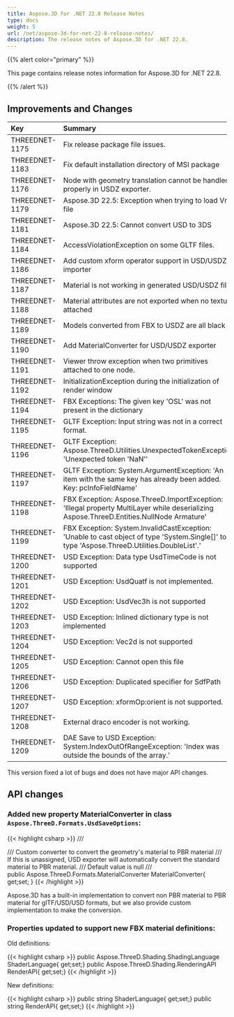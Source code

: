 ```yaml
---
title: Aspose.3D for .NET 22.8 Release Notes
type: docs
weight: 5
url: /net/aspose-3d-for-net-22-8-release-notes/
description: The release notes of Aspose.3D for .NET 22.8.
---
```


{{% alert color="primary" %}}

This page contains release notes information for Aspose.3D for .NET 22.8.

{{% /alert %}}
## **Improvements and Changes**

|**Key**|**Summary**|**Category**|
| :- | :- | :- |
| THREEDNET-1175 | Fix release package file issues. | Task |
| THREEDNET-1183 | Fix default installation directory of MSI package | Task |
| THREEDNET-1176 | Node with geometry translation cannot be handled properly in USDZ exporter. | Bug fixing |
| THREEDNET-1179 | Aspose.3D 22.5: Exception when trying to load Vrml file | Bug fixing |
| THREEDNET-1181 | Aspose.3D 22.5: Cannot convert USD to 3DS | Bug fixing |
| THREEDNET-1184 | AccessViolationException on some GLTF files. | Bug fixing |
| THREEDNET-1186 | Add custom xform operator support in USD/USDZ importer | Improvement |
| THREEDNET-1187 | Material is not working in generated USD/USDZ file. | Bug fixing |
| THREEDNET-1188 | Material attributes are not exported when no texture attached | Bug fixing |
| THREEDNET-1189 | Models converted from FBX to USDZ are all black | Bug fixing |
| THREEDNET-1190 | Add MaterialConverter for USD/USDZ exporter | Improvement |
| THREEDNET-1191 | Viewer throw exception when two primitives attached to one node. | Bug fixing |
| THREEDNET-1192 | InitializationException during the initialization of render window | Bug fixing |
| THREEDNET-1194 | FBX Exceptions: The given key 'OSL' was not present in the dictionary | Bug fixing |
| THREEDNET-1195 | GLTF Exception: Input string was not in a correct format. | Bug fixing |
| THREEDNET-1196 | GLTF Exception: Aspose.ThreeD.Utilities.UnexpectedTokenException: 'Unexpected token 'NaN'' | Bug fixing |
| THREEDNET-1197 | GLTF Exception: System.ArgumentException: 'An item with the same key has already been added. Key: pcInfoFieldName' | Bug fixing |
| THREEDNET-1198 | FBX Exception: Aspose.ThreeD.ImportException: 'Illegal property MultiLayer while deserializing Aspose.ThreeD.Entities.NullNode Armature' | Bug fixing |
| THREEDNET-1199 | FBX Exception:  System.InvalidCastException: 'Unable to cast object of type 'System.Single[]' to type 'Aspose.ThreeD.Utilities.DoubleList'.' | Bug fixing |
| THREEDNET-1200 | USD Exception: Data type UsdTimeCode is not supported | Bug fixing |
| THREEDNET-1201 | USD Exception: UsdQuatf is not implemented. | Bug fixing |
| THREEDNET-1202 | USD Exception: UsdVec3h is not supported | Bug fixing |
| THREEDNET-1203 | USD Exception: Inlined dictionary type is not implemented | Bug fixing |
| THREEDNET-1204 | USD Exception: Vec2d is not supported | Bug fixing |
| THREEDNET-1205 | USD Exception: Cannot open this file | Bug fixing |
| THREEDNET-1206 | USD Exception: Duplicated specifier for SdfPath | Bug fixing |
| THREEDNET-1207 | USD Exception: xformOp:orient is not supported. | Bug fixing |
| THREEDNET-1208 | External draco encoder is not working. | Bug fixing |
| THREEDNET-1209 | DAE Save to USD Exception: System.IndexOutOfRangeException: 'Index was outside the bounds of the array.' | Bug fixing |


This version fixed a lot of bugs and does not have major API changes.

## API changes ##


### Added new property MaterialConverter in class `Aspose.ThreeD.Formats.UsdSaveOptions`:

{{< highlight csharp >}}
        /// <summary>
        /// Custom converter to convert the geometry's material to PBR material
        /// If this is unassigned, USD exporter will automatically convert the standard material to PBR material.
        /// Default value is null
        /// </summary>
        public Aspose.ThreeD.Formats.MaterialConverter MaterialConverter{ get;set; }
{{< /highlight >}}



Aspose.3D has a built-in implementation to convert non PBR material to PBR material for glTF/USD/USD formats, but we also provide custom implementation to make the conversion.



### Properties updated to support new FBX material definitions:

Old definitions:

{{< highlight csharp >}}
        public Aspose.ThreeD.Shading.ShadingLanguage ShaderLanguage{ get;set;}
        public Aspose.ThreeD.Shading.RenderingAPI RenderAPI{ get;set;}
{{< /highlight >}}

New definitions:

{{< highlight csharp >}}
        public string ShaderLanguage{ get;set;}
        public string RenderAPI{ get;set;}
{{< /highlight >}}
		
		




